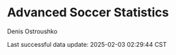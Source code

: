 # Advanced Soccer Statistics
Denis Ostroushko

<!-- gfm -->

Last successful data update: 2025-02-03 02:29:44 CST
